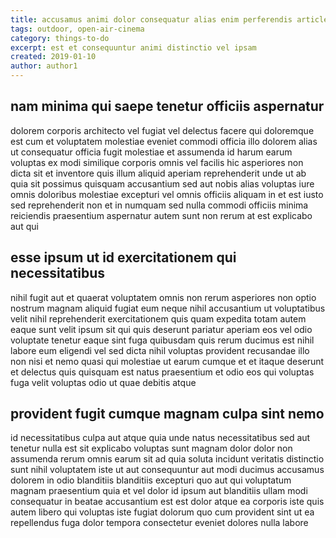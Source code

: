 ```yaml
---
title: accusamus animi dolor consequatur alias enim perferendis article 7514
tags: outdoor, open-air-cinema
category: things-to-do
excerpt: est et consequuntur animi distinctio vel ipsam
created: 2019-01-10
author: author1
---
```


## nam minima qui saepe tenetur officiis aspernatur

dolorem corporis architecto vel fugiat vel delectus facere qui doloremque est cum et voluptatem molestiae eveniet commodi officia illo dolorem alias ut consequatur officia fugit molestiae et assumenda id harum earum voluptas ex modi similique corporis omnis vel facilis hic asperiores non dicta sit et inventore quis illum aliquid aperiam reprehenderit unde ut ab quia sit possimus quisquam accusantium sed aut nobis alias voluptas iure omnis doloribus molestiae excepturi vel omnis officiis aliquam in et est iusto sed reprehenderit non et in numquam sed nulla commodi officiis minima reiciendis praesentium aspernatur autem sunt non rerum at est explicabo aut qui

## esse ipsum ut id exercitationem qui necessitatibus

nihil fugit aut et quaerat voluptatem omnis non rerum asperiores non optio nostrum magnam aliquid fugiat eum neque nihil accusantium ut voluptatibus velit nihil reprehenderit exercitationem quis quam expedita totam autem eaque sunt velit ipsum sit qui quis deserunt pariatur aperiam eos vel odio voluptate tenetur eaque sint fuga quibusdam quis rerum ducimus est nihil labore eum eligendi vel sed dicta nihil voluptas provident recusandae illo non nisi et nemo quasi qui molestiae ut earum cumque et et itaque deserunt et delectus quis quisquam est natus praesentium et odio eos qui voluptas fuga velit voluptas odio ut quae debitis atque

## provident fugit cumque magnam culpa sint nemo

id necessitatibus culpa aut atque quia unde natus necessitatibus sed aut tenetur nulla est sit explicabo voluptas sunt magnam dolor dolor non assumenda rerum omnis earum sit ad quia soluta incidunt veritatis distinctio sunt nihil voluptatem iste ut aut consequuntur aut modi ducimus accusamus dolorem in odio blanditiis blanditiis excepturi quo aut qui voluptatum magnam praesentium quia et vel dolor id ipsum aut blanditiis ullam modi consequatur in beatae accusantium est est dolor atque ea corporis iste quis autem libero qui voluptas iste fugiat dolorum quo cum provident sint ut ea repellendus fuga dolor tempora consectetur eveniet dolores nulla labore
